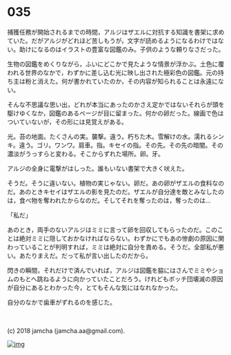 # 035

捕獲任務が開始されるまでの時間，アルジはザエルに対抗する知識を書架に求めていた。だがアルジがどれほど苦しもうが，文字が読めるようになるわけではない。助けになるのはイラストの豊富な図鑑のみ。子供のような頼りなさだった。  

生物の図鑑をめくりながら，ふいにどこかで見たような情景が浮かぶ。土色に覆われる世界のなかで，わずかに差し込む光に映し出された極彩色の図鑑。元の持ち主は粉と消えた。何が書かれていたのか，その内容が知られることは永遠にない。  

そんな不思議な思い出，どれが本当にあったのかさえ定かではないそれらが頭を駆けゆくなか，図鑑のあるページが目に留まった。何かの卵だった。線画で色はついていないが，その形には見覚えがある。  

光。苔の地面。たくさんの実。襲撃。違う。朽ちた木。雪解けの水。濡れるシンキ。違う。ゴリ。ワンワ。肩車。指。キセイの指。その先。その先の暗闇。その濃淡がうっすらと変わる。そこからずれた場所。卵。牙。  

アルジの全身に電撃がはしった。誰もいない書架で大きく吠えた。  

そうだ。そうに違いない。植物の実じゃない。卵だ。あの卵がザエルの食料なのだ。あのときキセイはザエルの影を見たのだ。ザエルが自分達を敵とみなしたのは，食べ物を奪われたからなのだ。そしてそれを奪ったのは，奪ったのは…  

「私だ」  

あのとき，両手のないアルジはミミに言って卵を回収してもらったのだ。このことは絶対ミミに隠しておかなければならない。わずかにでもあの惨劇の原因に関わっていることが判明すれば，ミミは絶対に自分を責める。そうだ。全部私が悪い。あたりまえだ。だって私が言い出したのだから。  

閃きの瞬間，それだけで済んでいれば，アルジは図鑑を脇にはさんでミミやショムのもとへ跳ねるように向かっていたことだろう。けれどもボッチ団壊滅の原因が自分にあるとわかった今，とてもそんな気にはなれなかった。  

自分のなかで歯車がずれるのを感じた。  

<br>  
<br>  
(c) 2018 jamcha (jamcha.aa@gmail.com).  

[![img](http://i.creativecommons.org/l/by-nc-sa/4.0/88x31.png)](http://creativecommons.org/licenses/by-nc-sa/4.0/deed)
